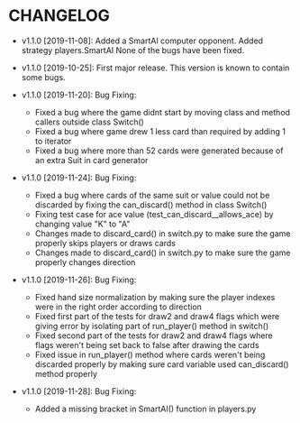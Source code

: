 # CHANGELOG

* v1.1.0 [2019-11-08]: Added a SmartAI computer opponent.
  Added strategy players.SmartAI
  None of the bugs have been fixed.

* v1.1.0 [2019-10-25]: First major release.
  This version is known to contain some bugs.
  
* v1.1.0 [2019-11-20]: Bug Fixing:
    * Fixed a bug where the game didnt start by moving class and method callers outside class Switch()
    * Fixed a bug where game drew 1 less card than required by adding 1 to iterator
    * Fixed a bug where more than 52 cards were generated because of an extra Suit in card generator
    
* v1.1.0 [2019-11-24]: Bug Fixing:
    * Fixed a bug where cards of the same suit or value could not be discarded by fixing the can_discard() method in
    class Switch()
    * Fixing test case for ace value (test_can_discard__allows_ace) by changing value "K" to "A"
    * Changes made to discard_card() in switch.py to make sure the game properly skips players or draws cards
    * Changes made to discard_card() in switch.py to make sure the game properly changes direction

* v1.1.0 [2019-11-26]: Bug Fixing:
    * Fixed hand size normalization by making sure the player indexes were in the right order according to direction
    * Fixed first part of the tests for draw2 and draw4 flags which were giving error by isolating part of run_player() 
    method in switch()
    * Fixed second part of the tests for draw2 and draw4 flags where flags weren't being set back to false after drawing
    the cards
    * Fixed issue in run_player() method where cards weren't being discarded properly by making sure card variable used
    can_discard() method properly

* v1.1.0 [2019-11-28]: Bug Fixing:
    * Added a missing bracket in SmartAI() function in players.py 
